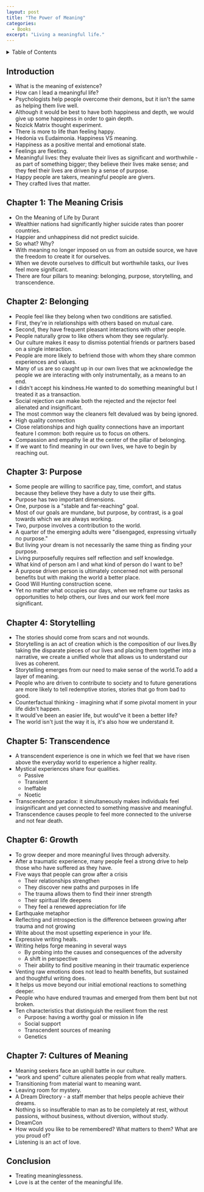 ```yaml
---
layout: post
title: "The Power of Meaning"
categories:
  - Books
excerpt: "Living a meaningful life."
---
```


<details>
<summary>Table of Contents</summary>
<div markdown="1">

- [Introduction](#introduction)
- [Chapter 1: The Meaning Crisis](#chapter-1-the-meaning-crisis)
- [Chapter 2: Belonging](#chapter-2-belonging)
- [Chapter 3: Purpose](#chapter-3-purpose)
- [Chapter 4: Storytelling](#chapter-4-storytelling)
- [Chapter 5: Transcendence](#chapter-5-transcendence)
- [Chapter 6: Growth](#chapter-6-growth)
- [Chapter 7: Cultures of Meaning](#chapter-7-cultures-of-meaning)
- [Conclusion](#conclusion)

</div>
</details>

## Introduction

- What is the meaning of existence?
- How can I lead a meaningful life?
- Psychologists help people overcome their demons, but it isn't the same as helping them live well.
- Although it would be best to have both happiness and depth, we would give up some happiness in order to gain depth.
- Nozick Matrix thought experiment.
- There is more to life than feeling happy.
- Hedonia vs Eudaimonia. Happiness VS meaning.
- Happiness as a positive mental and emotional state.
- Feelings are fleeting.
- Meaningful lives: they evaluate their lives as significant and worthwhile - as part of something bigger; they believe their lives make sense; and they feel their lives are driven by a sense of purpose.
- Happy people are takers, meaningful people are givers.
- They crafted lives that matter.

## Chapter 1: The Meaning Crisis

- On the Meaning of Life by Durant
- Wealthier nations had significantly higher suicide rates than poorer countries.
- Happier and unhappiness did not predict suicide.
- So what? Why?
- With meaning no longer imposed on us from an outside source, we have the freedom to create it for ourselves.
- When we devote ourselves to difficult but worthwhile tasks, our lives feel more significant.
- There are four pillars to meaning: belonging, purpose, storytelling, and transcendence.

## Chapter 2: Belonging

- People feel like they belong when two conditions are satisfied.
- First, they're in relationships with others based on mutual care.
- Second, they have frequent pleasant interactions with other people.
- People naturally grow to like others whom they see regularly.
- Our culture makes it easy to dismiss potential friends or partners based on a single interaction.
- People are more likely to befriend those with whom they share common experiences and values.
- Many of us are so caught up in our own lives that we acknowledge the people we are interacting with only instrumentally, as a means to an end.
- I didn't accept his kindness.He wanted to do something meaningful but I treated it as a transaction.
- Social rejection can make both the rejected and the rejector feel alienated and insignificant.
- The most common way the cleaners felt devalued was by being ignored.
- High quality connection
- Close relationships and high quality connections have an important feature I common: both require us to focus on others.
- Compassion and empathy lie at the center of the pillar of belonging.
- If we want to find meaning in our own lives, we have to begin by reaching out.

## Chapter 3: Purpose

- Some people are willing to sacrifice pay, time, comfort, and status because they believe they have a duty to use their gifts.
- Purpose has two important dimensions.
- One, purpose is a "stable and far-reaching" goal.
- Most of our goals are mundane, but purpose, by contrast, is a goal towards which we are always working.
- Two, purpose involves a contribution to the world.
- A quarter of the emerging adults were "disengaged, expressing virtually no purpose."
- But living your dream is not necessarily the same thing as finding your purpose.
- Living purposefully requires self reflection and self knowledge.
- What kind of person am I and what kind of person do I want to be?
- A purpose driven person is ultimately concerned not with personal benefits but with making the world a better place.
- Good Will Hunting construction scene.
- Yet no matter what occupies our days, when we reframe our tasks as opportunities to help others, our lives and our work feel more significant.

## Chapter 4: Storytelling

- The stories should come from scars and not wounds.
- Storytelling is an act of creation which is the composition of our lives.By taking the disparate pieces of our lives and placing them together into a narrative, we create a unified whole that allows us to understand our lives as coherent.
- Storytelling emerges from our need to make sense of the world.To add a layer of meaning.
- People who are driven to contribute to society and to future generations are more likely to tell redemptive stories, stories that go from bad to good.
- Counterfactual thinking - imagining what if some pivotal moment in your life didn't happen.
- It would've been an easier life, but would've it been a better life?
- The world isn't just the way it is, it's also how we understand it.

## Chapter 5: Transcendence

- A transcendent experience is one in which we feel that we have risen above the everyday world to experience a higher reality.
- Mystical experiences share four qualities.
  - Passive
  - Transient
  - Ineffable
  - Noetic
- Transcendence paradox: it simultaneously makes individuals feel insignificant and yet connected to something massive and meaningful.
- Transcendence causes people to feel more connected to the universe and not fear death.

## Chapter 6: Growth

- To grow deeper and more meaningful lives through adversity.
- After a traumatic experience, many people feel a strong drive to help those who have suffered as they have.
- Five ways that people can grow after a crisis
  - Their relationships strengthen
  - They discover new paths and purposes in life
  - The trauma allows them to find their inner strength
  - Their spiritual life deepens
  - They feel a renewed appreciation for life
- Earthquake metaphor
- Reflecting and introspection is the difference between growing after trauma and not growing
- Write about the most upsetting experience in your life.
- Expressive writing heals.
- Writing helps forge meaning in several ways
  - By probing into the causes and consequences of the adversity
  - A shift in perspective
  - Their ability to find positive meaning in their traumatic experience
- Venting raw emotions does not lead to health benefits, but sustained and thoughtful writing does.
- It helps us move beyond our initial emotional reactions to something deeper.
- People who have endured traumas and emerged from them bent but not broken.
- Ten characteristics that distinguish the resilient from the rest
  - Purpose: having a worthy goal or mission in life
  - Social support
  - Transcendent sources of meaning
  - Genetics

## Chapter 7: Cultures of Meaning

- Meaning seekers face an uphill battle in our culture.
- "work and spend" culture alienates people from what really matters.
- Transitioning from material want to meaning want.
- Leaving room for mystery.
- A Dream Directory - a staff member that helps people achieve their dreams.
- Nothing is so insufferable to man as to be completely at rest, without passions, without business, without diversion, without study.
- DreamCon
- How would you like to be remembered? What matters to them? What are you proud of?
- Listening is an act of love.

## Conclusion

- Treating meaninglessness.
- Love is at the center of the meaningful life.
